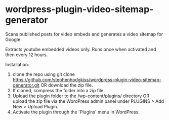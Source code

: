 # wordpress-plugin-video-sitemap-generator
Scans published posts for video embeds and generates a video sitemap for Google

Extracts youtube embedded videos only.
Runs once when activated and then every 12 hours.
  
Installation:
1. clone the repo using git clone https://github.com/stephenhodgkiss/wordpress-plugin-video-sitemap-generator.git OR download the zip file.
2. If cloned, compress the folder into a zip file.
3. Upload the plugin folder to the /wp-content/plugins/ directory OR upload the zip file via the WordPress admin panel under PLUGINS > Add New > Upload Plugin.
4. Activate the plugin through the 'Plugins' menu in WordPress.
